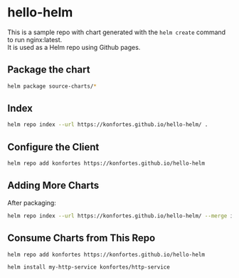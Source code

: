 # hello-helm

This is a sample repo with chart generated with the `helm create` command to run nginx:latest.  
It is used as a Helm repo using Github pages.

## Package the chart

```bash
helm package source-charts/*
```

## Index

```bash
helm repo index --url https://konfortes.github.io/hello-helm/ .
```

## Configure the Client

```bash
helm repo add konfortes https://konfortes.github.io/hello-helm
```

## Adding More Charts

After packaging:

```bash
helm repo index --url https://konfortes.github.io/hello-helm/ --merge index.yaml .
```

## Consume Charts from This Repo

```bash
helm repo add konfortes https://konfortes.github.io/hello-helm

helm install my-http-service konfortes/http-service
```
